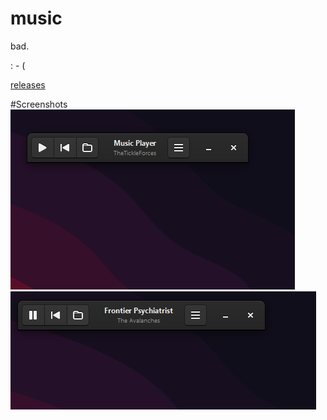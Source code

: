 # music
bad.

: - (

[releases](https://github.com/mlgwynne/music/releases)


#Screenshots
![Screenshot](/img/Screenshot%202023-08-31%20102518.png "Screenshot")
![Other Screenshot](/img/Screenshot%202023-08-31%20102617.png "Other Screenshot")